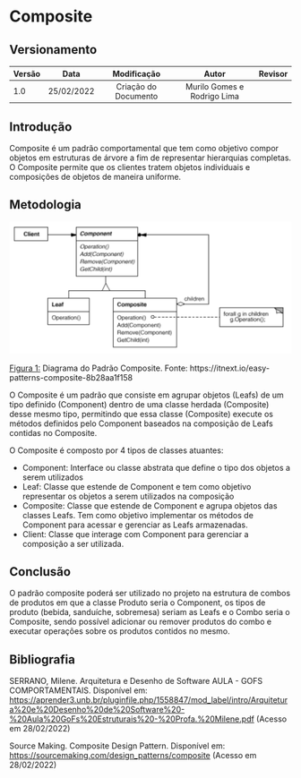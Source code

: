 # Composite

## Versionamento

| Versão |    Data    |                  Modificação                   |         Autor         |      Revisor       |
| ------ | :--------: | :--------------------------------------------: | :-------------------: | :----------------: |
| 1.0    | 25/02/2022 |              Criação do Documento              | Murilo Gomes e Rodrigo Lima | |

## Introdução

Composite é um padrão comportamental que tem como objetivo compor objetos em estruturas de árvore a fim de representar hierarquias completas. O Composite permite que os clientes tratem objetos individuais e composições de objetos de maneira uniforme.

## Metodologia

![Padrão Composite](../../assets/images/composite.png)
<figcaption><a href="../../assets/images/composite.png">Figura 1:</a> Diagrama do Padrão Composite. Fonte: https://itnext.io/easy-patterns-composite-8b28aa1f158 </figcaption>

O Composite é um padrão que consiste em agrupar objetos (Leafs) de um tipo definido (Component) dentro de uma classe herdada (Composite) desse mesmo tipo, permitindo que essa classe (Composite) execute os métodos definidos pelo Component baseados na composição de Leafs contidas no Composite.

O Composite é composto por 4 tipos de classes atuantes:
		
* Component: Interface ou classe abstrata que define o tipo dos objetos a serem utilizados
* Leaf: Classe que estende de Component e tem como objetivo representar os objetos a serem utilizados na composição
* Composite: Classe que estende de Component e agrupa objetos das classes Leafs. Tem como objetivo implementar os métodos de Component para acessar e gerenciar as Leafs armazenadas.
* Client: Classe que interage com Component para gerenciar a composição a ser utilizada.


## Conclusão

O padrão composite poderá ser utilizado no projeto na estrutura de combos de produtos em que a classe Produto seria o Component, os tipos de produto (bebida, sanduíche, sobremesa) seriam as Leafs e o Combo seria o Composite, sendo possível adicionar ou remover produtos do combo e executar operações sobre os produtos contidos no mesmo.

## Bibliografia

SERRANO, Milene. Arquitetura e Desenho de Software AULA - GOFS COMPORTAMENTAIS. Disponível em: <https://aprender3.unb.br/pluginfile.php/1558847/mod_label/intro/Arquitetura%20e%20Desenho%20de%20Software%20-%20Aula%20GoFs%20Estruturais%20-%20Profa.%20Milene.pdf> (Acesso em 28/02/2022)

Source Making. Composite Design Pattern. Disponível em: <https://sourcemaking.com/design_patterns/composite> (Acesso em 28/02/2022)